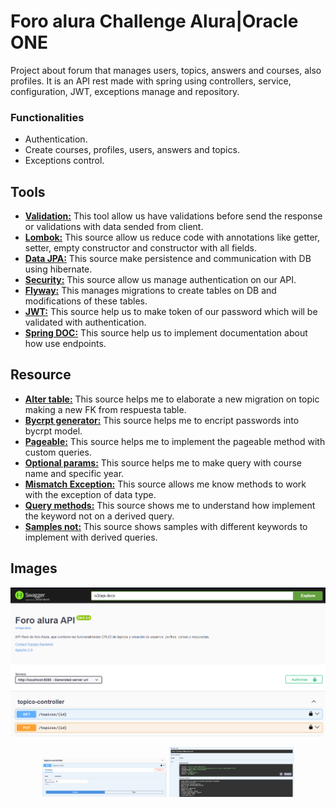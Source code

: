 # Foro alura Challenge Alura|Oracle ONE

Project about forum that manages users, topics, answers and courses, also profiles. It is an API rest made with spring using controllers, service, configuration, JWT, exceptions manage and repository. 

### Functionalities

- Authentication.
- Create courses, profiles, users, answers and topics.
- Exceptions control.

## Tools

- [**Validation:**](https://www.baeldung.com/spring-boot-bean-validation) This tool allow us have validations before send the response or validations with data sended from client.
- [**Lombok:**](https://projectlombok.org) This source allow us reduce code with annotations like getter, setter, empty constructor and constructor with all fields.
- [**Data JPA:**](https://spring.io/projects/spring-data-jpa#learn) This source make persistence and communication with DB using hibernate.
- [**Security:**](https://spring.io/projects/spring-security#learn) This source allow us manage authentication on our API.
- [**Flyway:**](https://documentation.red-gate.com/flyway/getting-started-with-flyway) This manages migrations to create tables on DB and modifications of these tables.
- [**JWT:**](https://jwt.io) This source help us to make token of our password which will be validated with authentication.
- [**Spring DOC:**](https://springdoc.org) This source help us to implement documentation about how use endpoints.

## Resource

- [**Alter table:**](https://es.stackoverflow.com/questions/32312/alter-table-con-columna-nueva-que-sea-foreign-key-mysql) This source helps me to elaborate a new migration on topic making a new FK from respuesta table.
- [**Bycrpt generator:**](https://www.browserling.com/tools/bcrypt) This source helps me to encript passwords into bycrpt model.
- [**Pageable:**](https://stackoverflow.com/questions/22345081/spring-data-jpa-query-and-pageable) This source helps me to implement the pageable method with custom queries.
- [**Optional params:**](https://stackoverflow.com/questions/22373696/requestparam-in-spring-mvc-handling-optional-parameters) This source helps me to make query with course name and specific year.
- [**Mismatch Exception:**](https://docs.spring.io/spring-framework/docs/current/javadoc-api/org/springframework/web/method/annotation/MethodArgumentTypeMismatchException.html) This source allows me know methods to work with the exception of data type.
- [**Query methods:**](https://docs.spring.io/spring-data/jpa/reference/jpa/query-methods.html) This source shows me to understand how implement the keyword not on a derived query.
- [**Samples not:**](https://www.baeldung.com/spring-data-derived-queries) This source shows samples with different keywords to implement with derived queries.

## Images

![img.png](assets/Images/img.png)

<p align="center">
    <img src="assets/Images/endpointParam.png" alt="Doc about topic id param" style="width: 200px;">
    <img src="assets/Images/endpointParamResponse.png" alt="Response topic id" style="width: 200px">
</p>